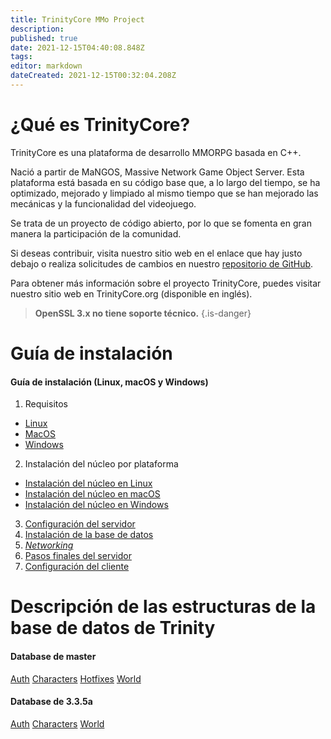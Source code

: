 ```yaml
---
title: TrinityCore MMo Project
description: 
published: true
date: 2021-12-15T04:40:08.848Z
tags: 
editor: markdown
dateCreated: 2021-12-15T00:32:04.208Z
---
```


# ¿Qué es TrinityCore?
TrinityCore es una plataforma de desarrollo MMORPG basada en C++.

Nació a partir de MaNGOS, Massive Network Game Object Server. Esta plataforma está basada en su código base que, a lo largo del tiempo, se ha optimizado, mejorado y limpiado al mismo tiempo que se han mejorado las mecánicas y la funcionalidad del videojuego.

Se trata de un proyecto de código abierto, por lo que se fomenta en gran manera la participación de la comunidad.

Si deseas contribuir, visita nuestro sitio web en el enlace que hay justo debajo o realiza solicitudes de cambios en nuestro [repositorio de GitHub](https://github.com/TrinityCore/).

Para obtener más información sobre el proyecto TrinityCore, puedes visitar nuestro sitio web en TrinityCore.org (disponible en inglés).

> **OpenSSL 3.x no tiene soporte técnico.**
{.is-danger}


# Guía de instalación

#### Guía de instalación (Linux, macOS y Windows)

1. Requisitos
- [Linux](/install/requirements/linux) 
- [MacOS](/install/requirements/macos)
- [Windows](/install/requirements/windows)
2. Instalación del núcleo por plataforma
- [Instalación del núcleo en Linux](/install/Core-Installation/linux-core-installation)
- [Instalación del núcleo en macOS](/install/Core-Installation/macOS-core-installation)
- [Instalación del núcleo en Windows](/install/Core-Installation/windows-core-installation)
3. [Configuración del servidor](/install/Server-Setup)
4. [Instalación de la base de datos](/install/Database-Installation)
5. [*Networking*](/install/Networking)
6. [Pasos finales del servidor](/install/Final-Server-Steps)
7. [Configuración del cliente](/install/Client-Setup)


# Descripción de las estructuras de la base de datos de Trinity
#### Database de master
[Auth](/database/master/auth/home)
[Characters](/database/master/characters/home)
[Hotfixes](/database/master/hotfixes/home)
[World](/database/master/world/home)

#### Database de 3.3.5a
[Auth](/database/335/auth/home)
[Characters](/database/335/characters/home)
[World](/database/335/world/home)